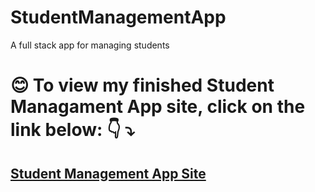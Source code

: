 # StudentManagementApp
A full stack app for managing students

# :blush: To view my finished Student Managament App site, click on the link below: :point_down: :arrow_heading_down:
## [Student Management App Site](http://studentmanagementappfullstack-env.eba-6ayfszt3.us-east-1.elasticbeanstalk.com/)
